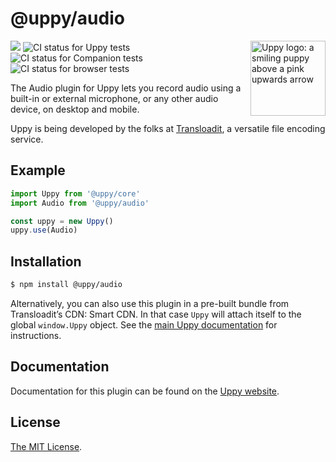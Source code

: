 # @uppy/audio

<img src="https://uppy.io/img/logo.svg" width="120" alt="Uppy logo: a smiling puppy above a pink upwards arrow" align="right">

<a href="https://www.npmjs.com/package/@uppy/audio"><img src="https://img.shields.io/npm/v/@uppy/webcam.svg?style=flat-square"></a>
<img src="https://github.com/transloadit/uppy/workflows/Tests/badge.svg" alt="CI status for Uppy tests">
<img src="https://github.com/transloadit/uppy/workflows/Companion/badge.svg" alt="CI status for Companion tests">
<img src="https://github.com/transloadit/uppy/workflows/End-to-end%20tests/badge.svg" alt="CI status for browser tests">

The Audio plugin for Uppy lets you record audio using a built-in or external
microphone, or any other audio device, on desktop and mobile.

Uppy is being developed by the folks at [Transloadit](https://transloadit.com),
a versatile file encoding service.

## Example

```js
import Uppy from '@uppy/core'
import Audio from '@uppy/audio'

const uppy = new Uppy()
uppy.use(Audio)
```

## Installation

```bash
$ npm install @uppy/audio
```

Alternatively, you can also use this plugin in a pre-built bundle from
Transloadit’s CDN: Smart CDN. In that case `Uppy` will attach itself to the
global `window.Uppy` object. See the
[main Uppy documentation](https://uppy.io/docs/#Installation) for instructions.

## Documentation

Documentation for this plugin can be found on the
[Uppy website](https://uppy.io/docs/webcam).

## License

[The MIT License](./LICENSE).
